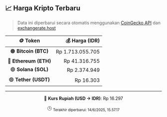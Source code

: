 

<!-- HARGA_KRIPTO -->
## 📈 Harga Kripto Terbaru

> Data ini diperbarui secara otomatis menggunakan [CoinGecko API](https://www.coingecko.com/) dan [exchangerate.host](https://exchangerate.host/)

<div align="center">

| 🪙 Token | 💰 Harga (IDR) |
|:------:|---------------:|
| 🟠 **Bitcoin (BTC)**   | Rp 1.713.055.705 |
| 🔵 **Ethereum (ETH)**  | Rp 41.316.755 |
| 🟣 **Solana (SOL)**    | Rp 2.374.949 |
| 🟢 **Tether (USDT)**   | Rp 16.303 |

---

💱 **Kurs Rupiah (USD → IDR)**: Rp 16.297

🕒 <sub>Terakhir diperbarui: 14/6/2025, 15.57.17</sub>

</div>
<!-- /HARGA_KRIPTO -->